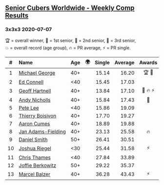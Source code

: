 <style>table {white-space: nowrap;}</style>
<link rel="stylesheet" type="text/css" href="/scw-comp/css/flags.css" />

## [Senior Cubers Worldwide - Weekly Comp Results](/scw-comp/results/)
### 3x3x3 2020-07-07

<span style="white-space: nowrap;">🏆 = overall winner</span>, <span style="white-space: nowrap;">🥇 = 1st senior</span>, <span style="white-space: nowrap;">🥈 = 2nd senior</span>, <span style="white-space: nowrap;">🥉 = 3rd senior</span>, <span style="white-space: nowrap;">💥 = overall record (age group)</span>, <span style="white-space: nowrap;">🔥 = PR average</span>, <span style="white-space: nowrap;">⚡ = PR single</span>.

| # | Name | Age | 🌍 | Single | Average | Awards | Solve 1 | Solve 2 | Solve 3 | Solve 4 | Solve 5 | Video |
| :--: | :-- | :--: | :--: | --: | --: | :--: | --: | --: | --: | --: | --: | :-- |
| 1 | [Michael George](../../persons/michael_george/333.md) | 40+ | <i class="flag flag-GB" /> | 15.14 | 16.20 | 🏆 🥇 | 17.17 | 20.47 | 15.81 | 15.63 | 15.14 | [Desktop](https://www.facebook.com/michael.george.545/videos/10213958166468601) / [Mobile](https://m.facebook.com/michael.george.545/videos/10213958166468601) |
| 2 | [Ed Connell](../../persons/ed_connell/333.md) | <40 | <i class="flag flag-IE" /> | 15.45 | 17.03 |  | 21.24 | 16.70 | 18.03 | 15.45 | 16.35 | [Desktop](https://www.facebook.com/events/271667090769235/permalink/274227360513208) / [Mobile](https://m.facebook.com/events/271667090769235?view=permalink&id=274227360513208) |
| 3 | [Geoff Hartnell](../../persons/geoff_hartnell/333.md) | 40+ | <i class="flag flag-GB" /> | 13.84 | 17.10 | 🥈 🔥 ⚡ | 18.78 | 13.84 | 15.03 | 20.55 | 17.48 | [Desktop](https://www.facebook.com/events/271667090769235/permalink/274188943850383) / [Mobile](https://m.facebook.com/events/271667090769235?view=permalink&id=274188943850383) |
| 4 | [Andy Nicholls](../../persons/andy_nicholls/333.md) | 40+ | <i class="flag flag-GB" /> | 15.84 | 17.43 | 🥉 | 16.42 | 15.84 | 18.30 | 21.75 | 17.56 | [Desktop](https://www.facebook.com/events/271667090769235/permalink/273231523946125) / [Mobile](https://m.facebook.com/events/271667090769235?view=permalink&id=273231523946125) |
| 5 | [Pete Lee](../../persons/pete_lee/333.md) | <40 | <i class="flag flag-GB" /> | 15.86 | 19.09 |  | 18.98 | 19.17 | 29.44 | 15.86 | 19.11 | [Desktop](https://www.facebook.com/events/271667090769235/permalink/274390997163511) / [Mobile](https://m.facebook.com/events/271667090769235?view=permalink&id=274390997163511) |
| 6 | [Thierry Boisivon](../../persons/thierry_boisivon/333.md) | 40+ | <i class="flag flag-FR" /> | 17.70 | 19.27 |  | 21.30 | 17.70 | 18.74 | 17.76 | 22.19 | [Desktop](https://www.facebook.com/events/271667090769235/permalink/275182653751012) / [Mobile](https://m.facebook.com/events/271667090769235?view=permalink&id=275182653751012) |
| 7 | [Aaron Cumes](../../persons/aaron_cumes/333.md) | 40+ | <i class="flag flag-GB" /> | 18.89 | 19.88 |  | 19.90 | 34.74 | 18.89 | 19.05 | 20.68 | [Desktop](https://www.facebook.com/events/271667090769235/permalink/271755720760372) / [Mobile](https://m.facebook.com/events/271667090769235?view=permalink&id=271755720760372) |
| 8 | [Jan Adams-Fielding](../../persons/jan_adams_fielding/333.md) | 40+ | <i class="flag flag-GB" /> | 23.13 | 25.58 | 🔥 | 25.08 | 23.13 | 25.80 | 25.87 | 28.17 | [Desktop](https://www.facebook.com/events/271667090769235/permalink/275853283683949) / [Mobile](https://m.facebook.com/events/271667090769235?view=permalink&id=275853283683949) |
| 9 | [Daniel Smith](../../persons/daniel_smith/333.md) | 50+ | <i class="flag flag-US" /> | 26.41 | 30.51 |  | 37.49 | 27.43 | 26.41 | 37.90 | 26.60 | [Desktop](https://www.facebook.com/events/271667090769235/permalink/275875460348398) / [Mobile](https://m.facebook.com/events/271667090769235?view=permalink&id=275875460348398) |
| 10 | [Joshua Riegel](../../persons/joshua_riegel/333.md) | <30 | <i class="flag flag-US" /> | 25.44 | 31.58 | ⚡ | 37.88 | 25.79 | 25.44 | 35.81 | 33.14 | [Desktop](https://www.facebook.com/events/271667090769235/permalink/272931387309472) / [Mobile](https://m.facebook.com/events/271667090769235?view=permalink&id=272931387309472) |
| 11 | [Chris Thames](../../persons/chris_thames/333.md) | <40 | <i class="flag flag-US" /> | 27.84 | 33.89 |  | 32.26 | 36.55 | 32.86 | 27.84 | 42.52 | [Desktop](https://www.facebook.com/events/271667090769235/permalink/272967900639154) / [Mobile](https://m.facebook.com/events/271667090769235?view=permalink&id=272967900639154) |
| 12 | [Joffie Berkowitz](../../persons/joffie_berkowitz/333.md) | 50+ | <i class="flag flag-ZA" /> | 29.22 | 35.37 |  | 29.22 | 33.05 | 34.22 | 40.53 | 38.84 | [Desktop](https://www.facebook.com/joffie.berkowitz/videos/10163896231315128) / [Mobile](https://m.facebook.com/joffie.berkowitz/videos/10163896231315128) |
| 13 | [Marcel Balzer](../../persons/marcel_balzer/333.md) | 40+ | <i class="flag flag-DE" /> | 36.28 | 43.43 | ⚡ | 42.72 | 1:05.10 | 39.69 | 36.28 | 47.87 | [Desktop](https://www.facebook.com/marcel.balzer.9216/videos/10160191111092516) / [Mobile](https://m.facebook.com/marcel.balzer.9216/videos/10160191111092516) |

<!-- Global site tag (gtag.js) - Google Analytics -->
<script async src="https://www.googletagmanager.com/gtag/js?id=UA-86348435-3"></script>
<script>window.dataLayer = window.dataLayer || []; function gtag() {dataLayer.push(arguments);} gtag('js', new Date()); gtag('config', 'UA-86348435-3');</script>
